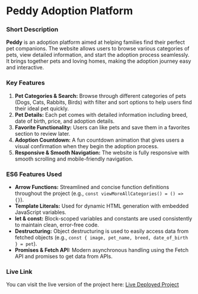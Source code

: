 # Peddy Adoption Platform

### Short Description
**Peddy** is an adoption platform aimed at helping families find their perfect pet companions. The website allows users to browse various categories of pets, view detailed information, and start the adoption process seamlessly. It brings together pets and loving homes, making the adoption journey easy and interactive.

### Key Features
1. **Pet Categories & Search:** Browse through different categories of pets (Dogs, Cats, Rabbits, Birds) with filter and sort options to help users find their ideal pet quickly.
2. **Pet Details:** Each pet comes with detailed information including breed, date of birth, price, and adoption details.
3. **Favorite Functionality:** Users can like pets and save them in a favorites section to review later.
4. **Adoption Countdown:** A fun countdown animation that gives users a visual confirmation when they begin the adoption process.
5. **Responsive & Smooth Navigation:** The website is fully responsive with smooth scrolling and mobile-friendly navigation.

### ES6 Features Used
- **Arrow Functions:** Streamlined and concise function definitions throughout the project (e.g., `const viewMoreAllCategories() = () => {}`).
- **Template Literals:** Used for dynamic HTML generation with embedded JavaScript variables.
- **let & const:** Block-scoped variables and constants are used consistently to maintain clean, error-free code.
- **Destructuring:** Object destructuring is used to easily access data from fetched objects (e.g., `const { image, pet_name, breed, date_of_birth } = pet`).
- **Promises & Fetch API:** Modern asynchronous handling using the Fetch API and promises to get data from APIs.

### Live Link
You can visit the live version of the project here:
[Live Deployed Project](https://ubiquitous-paprenjak-f9e992.netlify.app/)

